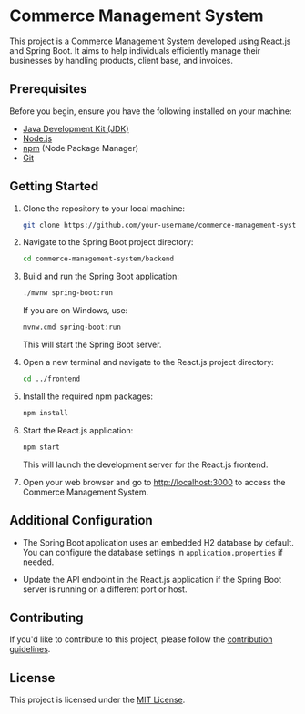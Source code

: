 


# Commerce Management System

This project is a Commerce Management System developed using React.js and Spring Boot. It aims to help individuals efficiently manage their businesses by handling products, client base, and invoices.

## Prerequisites

Before you begin, ensure you have the following installed on your machine:

- [Java Development Kit (JDK)](https://www.oracle.com/java/technologies/javase-downloads.html)
- [Node.js](https://nodejs.org/)
- [npm](https://www.npmjs.com/) (Node Package Manager)
- [Git](https://git-scm.com/)

## Getting Started

1. Clone the repository to your local machine:

   ```bash
   git clone https://github.com/your-username/commerce-management-system.git
   ```

2. Navigate to the Spring Boot project directory:

   ```bash
   cd commerce-management-system/backend
   ```

3. Build and run the Spring Boot application:

   ```bash
   ./mvnw spring-boot:run
   ```

   If you are on Windows, use:

   ```bash
   mvnw.cmd spring-boot:run
   ```

   This will start the Spring Boot server.

4. Open a new terminal and navigate to the React.js project directory:

   ```bash
   cd ../frontend
   ```

5. Install the required npm packages:

   ```bash
   npm install
   ```

6. Start the React.js application:

   ```bash
   npm start
   ```

   This will launch the development server for the React.js frontend.

7. Open your web browser and go to [http://localhost:3000](http://localhost:3000) to access the Commerce Management System.

## Additional Configuration

- The Spring Boot application uses an embedded H2 database by default. You can configure the database settings in `application.properties` if needed.

- Update the API endpoint in the React.js application if the Spring Boot server is running on a different port or host.

## Contributing

If you'd like to contribute to this project, please follow the [contribution guidelines](CONTRIBUTING.md).

## License

This project is licensed under the [MIT License](LICENSE).
